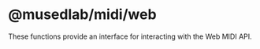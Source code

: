 <!---
title: midi/web
eleventyNavigation:
  title: /web
--->

# @musedlab/midi/web

These functions provide an interface for interacting with the Web MIDI API.
